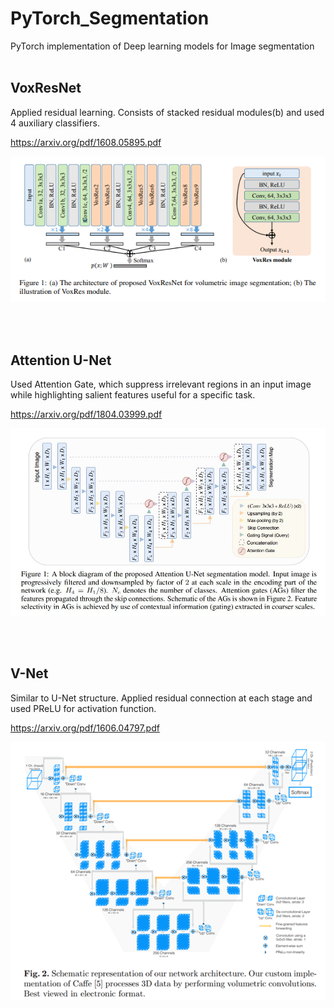 # PyTorch_Segmentation

PyTorch implementation of Deep learning models for Image segmentation
</br></br>

## VoxResNet

Applied residual learning. Consists of stacked residual modules(b) and used 4 auxiliary classifiers.

https://arxiv.org/pdf/1608.05895.pdf

![](/image/voxresnet.png)

</br></br>


## Attention U-Net

Used Attention Gate, which suppress irrelevant regions in an input image while highlighting salient features useful for a specific task.

https://arxiv.org/pdf/1804.03999.pdf

![](/image/attention_unet.JPG)

</br></br>


## V-Net

Similar to U-Net structure. Applied residual connection at each stage and used PReLU for activation function.

https://arxiv.org/pdf/1606.04797.pdf

![](/image/vnet.png)
